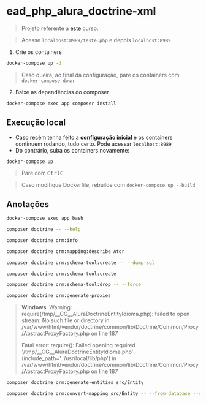 # ead_php_alura_doctrine-xml

> Projeto referente a [este](https://cursos.alura.com.br/course/php-doctrine-mapeamento-banco-legado) curso.

> Acesse `localhost:8989/teste.php` e depois `localhost:8989`

1. Crie os containers
```sh
docker-compose up -d
```
> Caso queira, ao final da configuração, pare os containers com ``docker-compose down``

2. Baixe as dependências do composer
```sh
docker-compose exec app composer install
```
## Execução local

- Caso recém tenha feito a **configuração inicial** e os containers continuem rodando, tudo certo. Pode acessar ``localhost:8989``
- Do contrário, suba os containers novamente:
```sh
docker-compose up
```
> Pare com <kbd>Ctrl</kbd><kbd>C</kbd>

> Caso modifique Dockerfile, rebuilde com ``docker-compose up --build``

## Anotações

```sh
docker-compose exec app bash
```

```sh
composer doctrine -- --help
```

```sh
composer doctrine orm:info
```

```sh
composer doctrine orm:mapping:describe Ator
```

```sh
composer doctrine orm:schema-tool:create -- --dump-sql
```

```sh
composer doctrine orm:schema-tool:create
```

```sh
composer doctrine orm:schema-tool:drop -- --force
```

```sh
composer doctrine orm:generate-proxies
```

> **Windows**:
> Warning: require(/tmp/__CG__AluraDoctrineEntityIdioma.php): failed to open stream: No such file or directory in /var/www/html/vendor/doctrine/common/lib/Doctrine/Common/Proxy/AbstractProxyFactory.php on line 187
>
> Fatal error: require(): Failed opening required '/tmp/__CG__AluraDoctrineEntityIdioma.php' (include_path='.:/usr/local/lib/php') in /var/www/html/vendor/doctrine/common/lib/Doctrine/Common/Proxy/AbstractProxyFactory.php on line 187

```sh
composer doctrine orm:generate-entities src/Entity
```

```sh
composer doctrine orm:convert-mapping src/Entity -- --from-database --namespace=Alura\Doctrine\Entity xml mapeamentos
```
